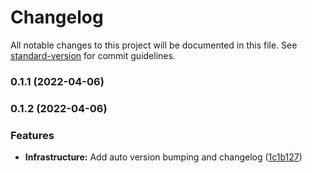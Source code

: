 # Changelog

All notable changes to this project will be documented in this file. See [standard-version](https://github.com/conventional-changelog/standard-version) for commit guidelines.

### 0.1.1 (2022-04-06)

### 0.1.2 (2022-04-06)


### Features

* **Infrastructure:** Add auto version bumping and changelog ([1c1b127](https://github.com/a-adamiak/Tripstagger.ClientMonoRepo/commit/1c1b1275129861e2240bc1732699ee9743a451ce))
